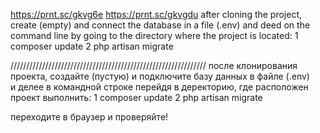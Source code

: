 https://prnt.sc/gkvg6e https://prnt.sc/gkvgdu
after cloning the project, create (empty) and connect the database in a file (.env) and deed on the command line by going to the directory where the project is located:
1 composer update
2 php artisan migrate

//////////////////////////////////////////////////////////////
после клонирования проекта, создайте (пустую) и подключите базу данных в файле (.env)  
и делее в командной строке перейдя в деректорию, 
где расположен проект выполнить: 
1 composer update
2 php artisan migrate

переходите в браузер и проверяйте!
